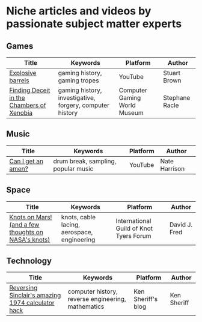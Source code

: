 # Niche articles and videos by passionate subject matter experts

## Games

| Title | Keywords | Platform | Author |
| --- | --- | --- | --- |
| [Explosive barrels](https://www.youtube.com/watch?v=LMYEE8lvlvA) | gaming history, gaming tropes | YouTube | Stuart Brown |
| [Finding Deceit in the Chambers of Xenobia](https://cgwmuseum.org/columns/index.php?id=5) | gaming history, investigative, forgery, computer history | Computer Gaming World Museum | Stephane Racle |

## Music

| Title | Keywords | Platform | Author |
| --- | --- | --- | --- |
| [Can I get an amen?](https://www.youtube.com/watch?v=XPoxZW8JzzM) | drum break, sampling, popular music | YouTube | Nate Harrison |

## Space

| Title | Keywords | Platform | Author |
| --- | --- | --- | --- |
| [Knots on Mars! (and a few thoughts on NASA's knots)](https://igkt.net/sm/index.php?topic=4028.0) | knots, cable lacing, aerospace, engineering | International Guild of Knot Tyers Forum | David J. Fred |

## Technology

| Title | Keywords | Platform | Author |
| --- | --- | --- | --- |
| [Reversing Sinclair's amazing 1974 calculator hack](http://files.righto.com/calculator/sinclair_scientific_simulator.html) | computer history, reverse engineering, mathematics | Ken Sheriff's blog | Ken Sheriff |
